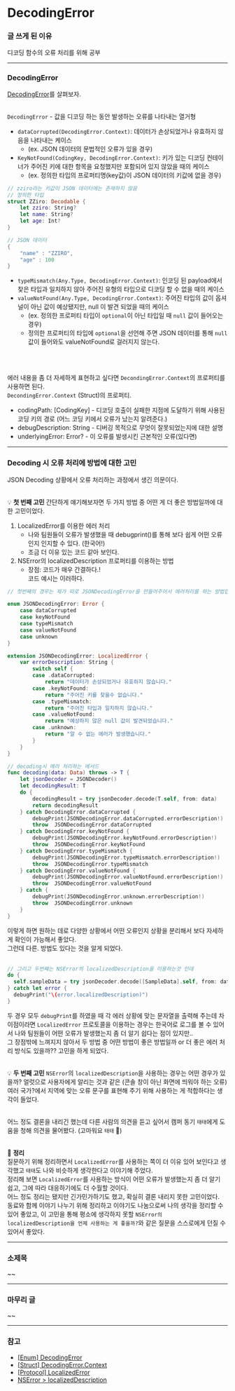 # DecodingError
### 글 쓰게 된 이유
디코딩 함수의 오류 처리를 위해 공부   

***
### DecodingError
[DecodingError](https://developer.apple.com/documentation/swift/decodingerror)를 살펴보자.   
<br>

`DecodingError` - 값을 디코딩 하는 동안 발생하는 오류를 나타내는 열거형
- `dataCorrupted(DecodingError.Context)`: 데이터가 손상되었거나 유효하지 않음을 나타내는 케이스 
    - (ex. JSON 데이터의 문법적인 오류가 있을 경우)
- `KeyNotFound(CodingKey, DecodingError.Context)`: 키가 있는 디코딩 컨테이너가 주어진 키에 대한 항목을 요청했지만 포함되어 있지 않았을 때의 케이스 
    - (ex. 정의한 타입의 프로퍼티명(key값)이 JSON 데이터의 키값에 없을 경우)   
```swift
// zziro라는 키값이 JSON 데이터에는 존재하지 않음
// 정의한 타입
struct ZZiro: Decodable {
    let zziro: String?
    let name: String?
    let age: Int?
}

// JSON 데이터
{
    "name" : "ZZIRO",
    "age" : 100
}
```   
- `typeMismatch(Any.Type, DecodingError.Context)`: 인코딩 된 payload에서 찾은 타입과 일치하지 않아 주어진 유형의 타입으로 디코딩 할 수 없을 때의 케이스
- `valueNotFound(Any.Type, DecodingError.Context)`: 주어진 타입의 값이 옵셔널이 아닌 값이 예상됐지만, null 이 발견 되었을 때의 케이스
    - (ex. 정의한 프로퍼티 타입이 `optional`이 아닌 타입일 때 `null` 값이 들어오는 경우) 
    - 정의한 프로퍼티의 타입에 `optional`을 선언해 주면 JSON 데이터를 통해 `null` 값이 들어와도 valueNotFound로 걸러지지 않는다.
<br>
<br>

에러 내용을 좀 더 자세하게 표현하고 싶다면 `DecondingError.Context`의 프로퍼티를 사용하면 된다.    
`DecondingError.Context` (Struct)의 프로퍼티.  
- codingPath: [CodingKey] - 디코딩 호출이 실패한 지점에 도달하기 위해 사용된 코딩 키의 경로 (어느 코딩 키에서 오류가 났는지 알려준다.)
- debugDescription: String - 디버깅 목적으로 무엇이 잘못되었는지에 대한 설명
- underlyingError: Error? - 이 오류를 발생시킨 근본적인 오류(있다면)   

***
### Decoding 시 오류 처리에 방법에 대한 고민
JSON Decoding 상황에서 오류 처리하는 과정에서 생긴 의문이다.   
<br>

💡 **첫 번째 고민**
간단하게 얘기해보자면 두 가지 방법 중 어떤 게 더 좋은 방법일까에 대한 고민이었다.   
1. LocalizedError를 이용한 에러 처리
    - 나와 팀원들이 오류가 발생했을 때 debugprint()를 통해 보다 쉽게 어떤 오류인지 인지할 수 있다. (한국어!)
    - 조금 더 이유 있는 코드 같아 보인다.   
2. NSError의 localizedDescription 프로퍼티를 이용하는 방법
    - 장점: 코드가 매우 간결하다.!   
코드 예시는 이러하다.   
```swift
// 첫번째의 경우는 제가 따로 JSONDecodingError을 만들어주어서 에러처리를 하는 방법입니다.

enum JSONDecodingError: Error {
    case dataCorrupted
    case keyNotFound
    case typeMismatch
    case valueNotFound
    case unknown
}

extension JSONDecodingError: LocalizedError {
    var errorDescription: String {
        switch self {
        case .dataCorrupted:
            return "데이터가 손상되었거나 유효하지 않습니다."
        case .keyNotFound:
            return "주어진 키를 찾을수 없습니다."
        case .typeMismatch:
            return "주어진 타입과 일치하지 않습니다."
        case .valueNotFound:
            return "예상하지 않은 null 값이 발견되었습니다."
        case .unknown:
            return "알 수 없는 에러가 발생했습니다."
        }
    }
}

// decoding시 에러 처리하는 메서드
func decoding(data: Data) throws -> T {
    let jsonDecoder = JSONDecoder()
    let decodingResult: T
    do {
        decodingResult = try jsonDecoder.decode(T.self, from: data)
        return decodingResult
    } catch DecodingError.dataCorrupted {
        debugPrint(JSONDecodingError.dataCorrupted.errorDescription!)
        throw  JSONDecodingError.dataCorrupted
    } catch DecodingError.keyNotFound {
        debugPrint(JSONDecodingError.keyNotFound.errorDescription!)
        throw  JSONDecodingError.keyNotFound
    } catch DecodingError.typeMismatch {
        debugPrint(JSONDecodingError.typeMismatch.errorDescription!)
        throw  JSONDecodingError.typeMismatch
    } catch DecodingError.valueNotFound {
        debugPrint(JSONDecodingError.valueNotFound.errorDescription!)
        throw  JSONDecodingError.valueNotFound
    } catch {
        debugPrint(JSONDecodingError.unknown.errorDescription!)
        throw  JSONDecodingError.unknown
    }
}
```   
이렇게 하면 원하는 데로 다양한 상황에서 어떤 오류인지 상황을 분리해서 보다 자세하게 확인이 가능해서 좋았다.   
그런데 다른. 방법도 있다는 것을 알게 되었다.   
<br>

```swift
// 그리고 두번째는 NSError의 localizedDescription을 이용하는것 인데
do {
  self.sampleData = try jsonDecoder.decode([SampleData].self, from: dataAsset.data)
} catch let error {
  debugPrint("\(error.localizedDescription)")
}
```   
두 경우 모두 `debugPrint`를 하였을 때 각 에러 상황에 맞는 문자열을 출력해 주는데 차이점이라면 `LocalizedError` 프로토콜을 이용하는 경우는 한국어로 로그를 볼 수 있어서 나와 팀원들이 어떤 오류가 발생했는지 좀 더 알기 쉽다는 점이 있지만..   
그 장점밖에 느껴지지 않아서 두 방법 중 어떤 방법이 좋은 방법일까 or 더 좋은 에러 처리 방식도 있을까?? 고민을 하게 되었다.   
<br>

💡 **두 번째 고민**
`NSError`의 `localizedDescription`을 사용하는 경우는 어떤 경우가 있을까?
얼럿으로 사용자에게 알리는 것과 같은 (콘솔 창이 아닌 화면에 띄워야 하는 오류) 여러 국가?에서 지역에 맞는 오류 문구를 표현해 주기 위해 사용하는 게 적합하다는 생각이 들었다.   
<br>

어느 정도 결론을 내리긴 했는데 다른 사람의 의견을 듣고 싶어서 캠퍼 동기 `태태`에게 도움을 청해 의견을 물어봤다. (고마워요 `태태` 🙇)   
<br>

📝 **정리**   
질문하기 위해 정리하면서 `LocalizedError`를 사용하는 쪽이 더 이유 있어 보인다고 생각했고 `태태`도 나와 비슷하게 생각한다고 이야기해 주었다.     
정리해 보면 `LocalizedError`를 사용하는 방식이 어떤 오류가 발생했는지 좀 더 알기 쉽고, 그에 따라 대응하기에도 더 수월할 것이다.   
어느 정도 정리는 됐지만 긴가민가하기도 했고, 확실히 결론 내리지 못한 고민이었다.   
동료와 함께 이야기 나누기 위해 정리하고 이야기도 나눔으로써 나의 생각을 정리할 수 있어 좋았고, 이 고민을 통해 평소에 생각하지 못할 `NSError의 localizedDescription을 언제 사용하는 게 좋을까?`와 같은 질문을 스스로에게 던질 수 있어서 좋았다.   
***
### 소제목
~~

***
### 마무리 글
~~

***
### 참고
- [[Enum] DecodingError](https://developer.apple.com/documentation/swift/decodingerror)
- [[Struct] DecodingError.Context](https://developer.apple.com/documentation/swift/decodingerror/context)
- [[Protocol] LocalizedError](https://developer.apple.com/documentation/foundation/localizederror)
- [NSError > localizedDescription](https://developer.apple.com/documentation/foundation/nserror/1414418-localizeddescription)
